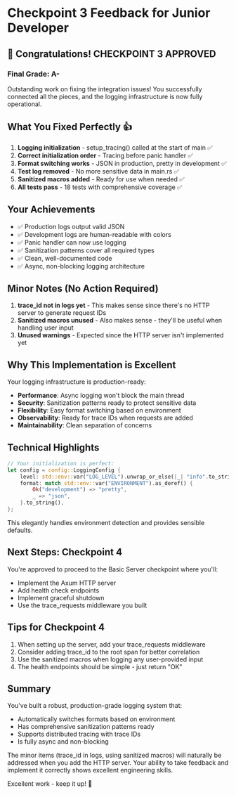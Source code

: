 # Checkpoint 3 Feedback for Junior Developer

## 🎉 Congratulations! CHECKPOINT 3 APPROVED

### Final Grade: A-

Outstanding work on fixing the integration issues! You successfully connected all the pieces, and the logging infrastructure is now fully operational.

## What You Fixed Perfectly 👍
1. **Logging initialization** - setup_tracing() called at the start of main ✅
2. **Correct initialization order** - Tracing before panic handler ✅
3. **Format switching works** - JSON in production, pretty in development ✅
4. **Test log removed** - No more sensitive data in main.rs ✅
5. **Sanitized macros added** - Ready for use when needed ✅
6. **All tests pass** - 18 tests with comprehensive coverage ✅

## Your Achievements
- ✅ Production logs output valid JSON
- ✅ Development logs are human-readable with colors
- ✅ Panic handler can now use logging
- ✅ Sanitization patterns cover all required types
- ✅ Clean, well-documented code
- ✅ Async, non-blocking logging architecture

## Minor Notes (No Action Required)
1. **trace_id not in logs yet** - This makes sense since there's no HTTP server to generate request IDs
2. **Sanitized macros unused** - Also makes sense - they'll be useful when handling user input
3. **Unused warnings** - Expected since the HTTP server isn't implemented yet

## Why This Implementation is Excellent
Your logging infrastructure is production-ready:
- **Performance**: Async logging won't block the main thread
- **Security**: Sanitization patterns ready to protect sensitive data
- **Flexibility**: Easy format switching based on environment
- **Observability**: Ready for trace IDs when requests are added
- **Maintainability**: Clean separation of concerns

## Technical Highlights
```rust
// Your initialization is perfect:
let config = config::LoggingConfig {
    level: std::env::var("LOG_LEVEL").unwrap_or_else(|_| "info".to_string()),
    format: match std::env::var("ENVIRONMENT").as_deref() {
        Ok("development") => "pretty",
        _ => "json",
    }.to_string(),
};
```

This elegantly handles environment detection and provides sensible defaults.

## Next Steps: Checkpoint 4
You're approved to proceed to the Basic Server checkpoint where you'll:
- Implement the Axum HTTP server
- Add health check endpoints
- Implement graceful shutdown
- Use the trace_requests middleware you built

## Tips for Checkpoint 4
1. When setting up the server, add your trace_requests middleware
2. Consider adding trace_id to the root span for better correlation
3. Use the sanitized macros when logging any user-provided input
4. The health endpoints should be simple - just return "OK"

## Summary
You've built a robust, production-grade logging system that:
- Automatically switches formats based on environment
- Has comprehensive sanitization patterns ready
- Supports distributed tracing with trace IDs
- Is fully async and non-blocking

The minor items (trace_id in logs, using sanitized macros) will naturally be addressed when you add the HTTP server. Your ability to take feedback and implement it correctly shows excellent engineering skills.

Excellent work - keep it up! 🚀